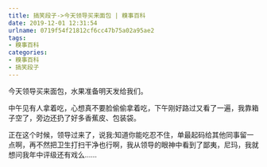 ```yaml
---
title: 搞笑段子->今天领导买来面包 | 糗事百科
date: 2019-12-01 12:31:54
urlname: 0719f54f21812cf6cc47b75a02a95ae2
tags: 
- 糗事百科
categories:
- 糗事百科
- 搞笑段子
---
```

今天领导买来面包，水果准备明天发给我们。

中午见有人拿着吃，心想真不要脸偷偷拿着吃，下午刚好路过又看了一遍，我靠箱子空了，旁边还扔了好多香蕉皮、包装袋。

正在这个时候，领导过来了，说我:知道你能吃忍不住，单最起码给其他同事留一点啊，再不然把卫生打扫干净也行啊，我从领导的眼神中看到了鄙夷，尼玛，我就想问我年中评级还有戏么……


